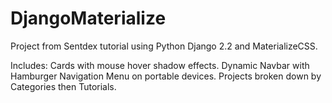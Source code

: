 # DjangoMaterialize

Project from Sentdex tutorial using Python Django 2.2 and MaterializeCSS.

Includes:
Cards with mouse hover shadow effects.
Dynamic Navbar with Hamburger Navigation Menu on portable devices.
Projects broken down by Categories then Tutorials.

